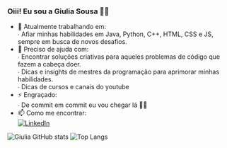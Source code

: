 ### Oiii! Eu sou a Giulia Sousa 👋🏼

- 🔭 Atualmente trabalhando em:<br/>
   ∙ Afiar minhas habilidades em Java, Python, C++, HTML, CSS e JS, sempre em busca de novos desafios.<br/>
- 🤔 Preciso de ajuda com:<br/>
   ∙ Encontrar soluções criativas para aqueles problemas de código que fazem a cabeça doer.<br/>
   ∙ Dicas e insights de mestres da programação para aprimorar minhas habilidades.<br/>
   ∙ Dicas de cursos e canais do youtube 
- ⚡ Engraçado:<br/>
   ∙ De commit em commit eu vou chegar lá 💪🏼
- 📫 Como me encontrar:<br/>
    [![LinkedIn](https://img.shields.io/badge/LinkedIn-0077B5?style=for-the-badge&logo=linkedin&logoColor=white)](https://www.linkedin.com/in/giulia-sousa-2bb60a232/)
  
![Giulia GitHub stats](https://github-readme-stats.vercel.app/api?username=giuliasousa&show_icons=true&theme=radical)
![Top Langs](https://github-readme-stats.vercel.app/api/top-langs/?username=giuliasousa&hide_progress=true)



